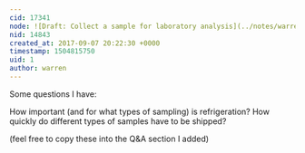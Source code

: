 ```yaml
---
cid: 17341
node: ![Draft: Collect a sample for laboratory analysis](../notes/warren/09-07-2017/collect-a-sample-for-laboratory-analysis)
nid: 14843
created_at: 2017-09-07 20:22:30 +0000
timestamp: 1504815750
uid: 1
author: warren
---
```


Some questions I have: 

How important (and for what types of sampling) is refrigeration? 
How quickly do different types of samples have to be shipped?

(feel free to copy these into the Q&A section I added)